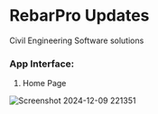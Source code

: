 # RebarPro Updates

Civil Engineering Software solutions

### App Interface:

1) Home Page

![Screenshot 2024-12-09 221351](https://github.com/user-attachments/assets/343d8d47-46c2-4e91-b46e-cab015476e8f)
